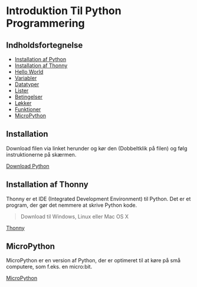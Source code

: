 # Introduktion Til Python Programmering

## Indholdsfortegnelse

- [Installation af Python](#installation)
- [Installation af Thonny](#installation-af-thonny)
- [Hello World](https://crumb.sh/6FPiVq8p6J2)
- [Variabler](https://crumb.sh/bQJUKXz9cK5)
- [Datatyper](https://python.land/python-data-types#Basic_and_advanced_Python_data_types)
- [Lister](https://python.land/python-data-types/python-list)
- [Betingelser](https://python.land/introduction-to-python/python-boolean-and-operators#What_is_a_Boolean)
- [Løkker](https://python.land/introduction-to-python/python-for-loop)
- [Funktioner](https://python.land/introduction-to-python/functions)
- [MicroPython](#micropython)

## Installation

Download filen via linket herunder og kør den (Dobbeltklik på filen) og følg instruktionerne på skærmen.

[Download Python](https://www.python.org/ftp/python/3.12.0/python-3.12.0-amd64.exe)

## Installation af Thonny

Thonny er et IDE (Integrated Development Environment) til Python. Det er et program, der gør det nemmere at skrive Python kode.

> Download til Windows, Linux eller Mac OS X

[Thonny](https://thonny.org/)

## MicroPython

MicroPython er en version af Python, der er optimeret til at køre på små computere, som f.eks. en micro:bit.

[MicroPython](https://micropython.org/)
